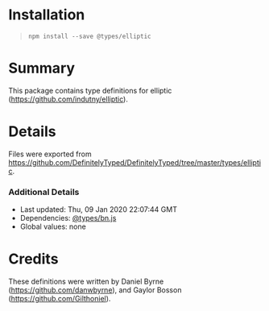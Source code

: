 # Installation
> `npm install --save @types/elliptic`

# Summary
This package contains type definitions for elliptic (https://github.com/indutny/elliptic).

# Details
Files were exported from https://github.com/DefinitelyTyped/DefinitelyTyped/tree/master/types/elliptic.

### Additional Details
 * Last updated: Thu, 09 Jan 2020 22:07:44 GMT
 * Dependencies: [@types/bn.js](https://npmjs.com/package/@types/bn.js)
 * Global values: none

# Credits
These definitions were written by Daniel Byrne (https://github.com/danwbyrne), and Gaylor Bosson (https://github.com/Gilthoniel).
